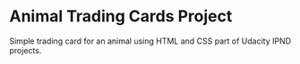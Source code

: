 # Animal Trading Cards Project
Simple trading card for an animal using HTML and CSS part of Udacity IPND projects.
